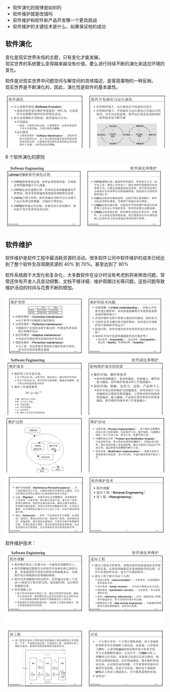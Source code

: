 - 软件演化的规律是如何的
- 软件维护就是改错吗
- 软件维护和软件新产品开发哪一个更具挑战
- 软件维护的关键技术是什么、如果保证他的成功

## 软件演化

变化是现实世界永恒的主题，只有变化才能发展。  
现实世界的系统要么变得越来越没有价值，要么进行持续不断的演化来适应环境的变化。

软件是对现实世界中问题空间与解空间的具体描述，是客观事物的一种反映。  
现实世界是不断演化的，因此，演化性是软件的基本属性。


![image.png](https://raw.githubusercontent.com/psychonaut1f/mac/main/2025/20250307133502530.png)


8 个软件演化的原则

![image.png](https://raw.githubusercontent.com/psychonaut1f/mac/main/2025/20250307133944837.png)

## 软件维护

软件维护是软件工程中最消耗资源的活动，很多软件公司中软件维护的成本已经达到了整个软件生存周期资源的 40% 到 70%。甚至达到了 90%  

软件系统趋于大型化和复杂化，大多数软件在设计时没有考虑到将来修改问题，常常还伴有开发人员变动频繁、文档不够详细、维护周期过长等问题。这些问题导致维护活动的时间与花费不断的增加。


![image.png](https://raw.githubusercontent.com/psychonaut1f/mac/main/2025/20250307134447636.png)  
![image.png](https://raw.githubusercontent.com/psychonaut1f/mac/main/2025/20250307134501357.png)  
![image.png](https://raw.githubusercontent.com/psychonaut1f/mac/main/2025/20250307134535271.png)  
![image.png](https://raw.githubusercontent.com/psychonaut1f/mac/main/2025/20250307134555274.png)

软件维护技术：

![image.png](https://raw.githubusercontent.com/psychonaut1f/mac/main/2025/20250307134629549.png)
